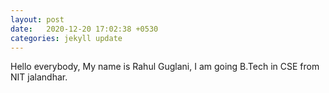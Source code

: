 ```yaml
---
layout: post
date:   2020-12-20 17:02:38 +0530
categories: jekyll update
---
```

Hello everybody, My name is Rahul Guglani, I am going B.Tech in CSE from NIT jalandhar.
